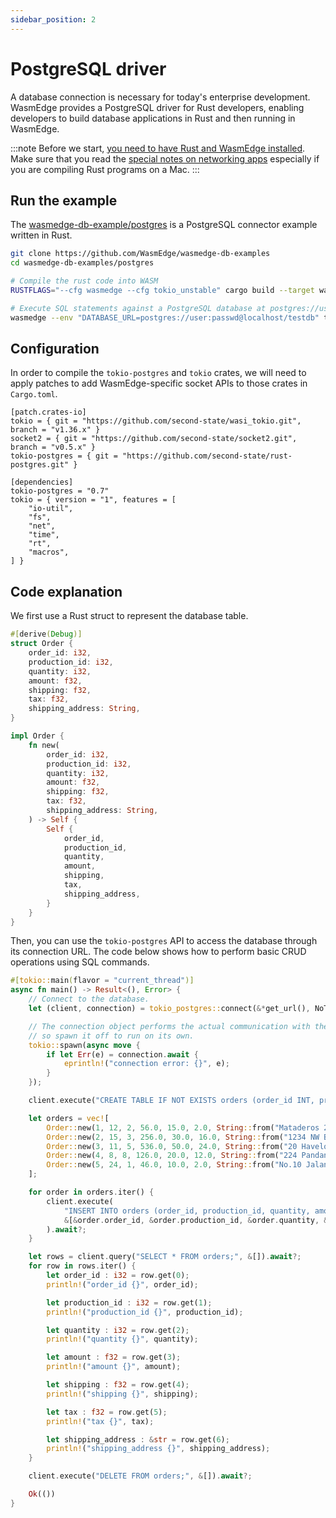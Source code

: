 ```yaml
---
sidebar_position: 2
---
```


# PostgreSQL driver

A database connection is necessary for today's enterprise development. WasmEdge provides a PostgreSQL driver for Rust developers, enabling developers to build database applications in Rust and then running in WasmEdge.

<!-- prettier-ignore -->
:::note
Before we start, [you need to have Rust and WasmEdge installed](../setup.md).
Make sure that you read the [special notes on networking apps](../setup#special-notes) especially if you are compiling Rust programs on a Mac.
:::

## Run the example

The [wasmedge-db-example/postgres](https://github.com/WasmEdge/wasmedge-db-examples/tree/main/postgres) is a PostgreSQL connector example written in Rust.

```bash
git clone https://github.com/WasmEdge/wasmedge-db-examples
cd wasmedge-db-examples/postgres

# Compile the rust code into WASM
RUSTFLAGS="--cfg wasmedge --cfg tokio_unstable" cargo build --target wasm32-wasi --release

# Execute SQL statements against a PostgreSQL database at postgres://user:passwd@localhost/testdb
wasmedge --env "DATABASE_URL=postgres://user:passwd@localhost/testdb" target/wasm32-wasi/release/crud.wasm
```

## Configuration

In order to compile the `tokio-postgres` and `tokio` crates, we will need to apply patches to add WasmEdge-specific socket APIs to those crates in `Cargo.toml`.

```
[patch.crates-io]
tokio = { git = "https://github.com/second-state/wasi_tokio.git", branch = "v1.36.x" }
socket2 = { git = "https://github.com/second-state/socket2.git", branch = "v0.5.x" }
tokio-postgres = { git = "https://github.com/second-state/rust-postgres.git" }

[dependencies]
tokio-postgres = "0.7"
tokio = { version = "1", features = [
    "io-util",
    "fs",
    "net",
    "time",
    "rt",
    "macros",
] }
```

## Code explanation

We first use a Rust struct to represent the database table.

```rust
#[derive(Debug)]
struct Order {
    order_id: i32,
    production_id: i32,
    quantity: i32,
    amount: f32,
    shipping: f32,
    tax: f32,
    shipping_address: String,
}

impl Order {
    fn new(
        order_id: i32,
        production_id: i32,
        quantity: i32,
        amount: f32,
        shipping: f32,
        tax: f32,
        shipping_address: String,
    ) -> Self {
        Self {
            order_id,
            production_id,
            quantity,
            amount,
            shipping,
            tax,
            shipping_address,
        }
    }
}
```

Then, you can use the `tokio-postgres` API to access the database through its connection URL.
The code below shows how to perform basic CRUD operations using SQL commands.

```rust
#[tokio::main(flavor = "current_thread")]
async fn main() -> Result<(), Error> {
    // Connect to the database.
    let (client, connection) = tokio_postgres::connect(&*get_url(), NoTls).await?;

    // The connection object performs the actual communication with the database,
    // so spawn it off to run on its own.
    tokio::spawn(async move {
        if let Err(e) = connection.await {
            eprintln!("connection error: {}", e);
        }
    });

    client.execute("CREATE TABLE IF NOT EXISTS orders (order_id INT, production_id INT, quantity INT, amount REAL, shipping REAL, tax REAL, shipping_address VARCHAR(256));", &[]).await?;

    let orders = vec![
        Order::new(1, 12, 2, 56.0, 15.0, 2.0, String::from("Mataderos 2312")),
        Order::new(2, 15, 3, 256.0, 30.0, 16.0, String::from("1234 NW Bobcat")),
        Order::new(3, 11, 5, 536.0, 50.0, 24.0, String::from("20 Havelock")),
        Order::new(4, 8, 8, 126.0, 20.0, 12.0, String::from("224 Pandan Loop")),
        Order::new(5, 24, 1, 46.0, 10.0, 2.0, String::from("No.10 Jalan Besar")),
    ];

    for order in orders.iter() {
        client.execute(
            "INSERT INTO orders (order_id, production_id, quantity, amount, shipping, tax, shipping_address) VALUES ($1, $2, $3, $4, $5, $6, $7)",
            &[&order.order_id, &order.production_id, &order.quantity, &order.amount, &order.shipping, &order.tax, &order.shipping_address]
        ).await?;
    }

    let rows = client.query("SELECT * FROM orders;", &[]).await?;
    for row in rows.iter() {
        let order_id : i32 = row.get(0);
        println!("order_id {}", order_id);

        let production_id : i32 = row.get(1);
        println!("production_id {}", production_id);

        let quantity : i32 = row.get(2);
        println!("quantity {}", quantity);

        let amount : f32 = row.get(3);
        println!("amount {}", amount);

        let shipping : f32 = row.get(4);
        println!("shipping {}", shipping);

        let tax : f32 = row.get(5);
        println!("tax {}", tax);

        let shipping_address : &str = row.get(6);
        println!("shipping_address {}", shipping_address);
    }

    client.execute("DELETE FROM orders;", &[]).await?;

    Ok(())
}
```

